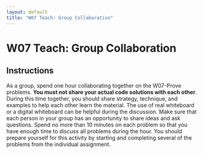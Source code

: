 ```yaml
---
layout: default
title: "W07 Teach: Group Collaboration"
---
```


# W07 Teach: Group Collaboration
## Instructions
As a group, spend one hour collaborating together on the W07-Prove problems. **You must not share your actual code solutions with each other**. During this time together, you should share strategy, technique, and examples to help each other learn the material. The use of real whiteboard or a digital whiteboard can be helpful during the discussion. Make sure that each person in your group has an opportunity to share ideas and ask questions. Spend no more than 10 minutes on each problem so that you have enough time to discuss all problems during the hour. You should prepare yourself for this activity by starting and completing several of the problems from the individual assignment.